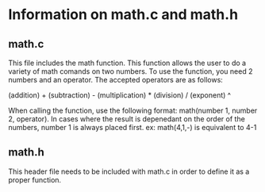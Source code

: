 # Information on math.c and math.h

## math.c
This file includes the math function. This function allows the user to do a variety of math comands on two numbers.
To use the function, you need 2 numbers and an operator. The accepted operators are as follows:

 (addition)       +
 (subtraction)    -
 (multiplication) *
 (division)       /
 (exponent)       ^

When calling the function, use the following format: math(number 1, number 2, operator).
In cases where the result is depenedant on the order of the numbers, number 1 is always placed first.
ex: math(4,1,-) is equivalent to 4-1

## math.h
This header file needs to be included with math.c in order to define it as a proper function.
